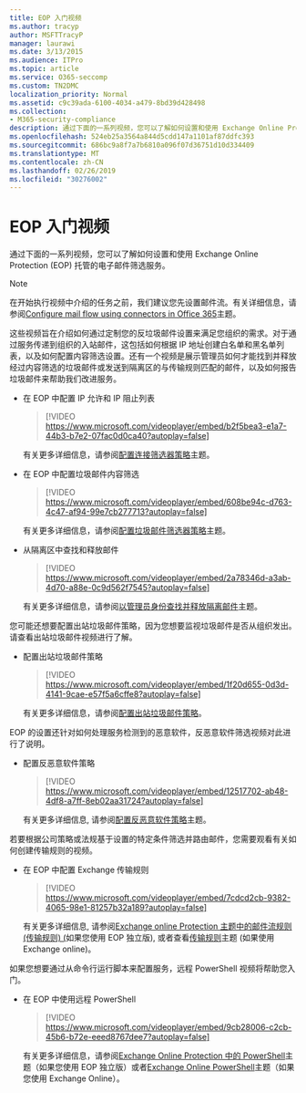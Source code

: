 ```yaml
---
title: EOP 入门视频
ms.author: tracyp
author: MSFTTracyP
manager: laurawi
ms.date: 3/13/2015
ms.audience: ITPro
ms.topic: article
ms.service: O365-seccomp
ms.custom: TN2DMC
localization_priority: Normal
ms.assetid: c9c39ada-6100-4034-a479-8bd39d428498
ms.collection:
- M365-security-compliance
description: 通过下面的一系列视频，您可以了解如何设置和使用 Exchange Online Protection (EOP) 托管的电子邮件筛选服务。
ms.openlocfilehash: 524eb25a3564a844d5cdd147a1101af87ddfc393
ms.sourcegitcommit: 686bc9a8f7a7b6810a096f07d36751d10d334409
ms.translationtype: MT
ms.contentlocale: zh-CN
ms.lasthandoff: 02/26/2019
ms.locfileid: "30276002"
---
```

# <a name="videos-for-getting-started-with-eop"></a>EOP 入门视频

通过下面的一系列视频，您可以了解如何设置和使用 Exchange Online Protection (EOP) 托管的电子邮件筛选服务。
  
> [!NOTE]
> 在开始执行视频中介绍的任务之前，我们建议您先设置邮件流。有关详细信息，请参阅[Configure mail flow using connectors in Office 365](http://technet.microsoft.com/library/854b5a50-4462-4836-a092-37e208d29624.aspx)主题。 
  
这些视频旨在介绍如何通过定制您的反垃圾邮件设置来满足您组织的需求。对于通过服务传递到组织的入站邮件，这包括如何根据 IP 地址创建白名单和黑名单列表，以及如何配置内容筛选设置。还有一个视频是展示管理员如何才能找到并释放经过内容筛选的垃圾邮件或发送到隔离区的与传输规则匹配的邮件，以及如何报告垃圾邮件来帮助我们改进服务。
  
- 在 EOP 中配置 IP 允许和 IP 阻止列表
    > [!VIDEO https://www.microsoft.com/videoplayer/embed/b2f5bea3-e1a7-44b3-b7e2-07fac0d0ca40?autoplay=false]
  
    有关更多详细信息，请参阅[配置连接筛选器策略](../configure-the-connection-filter-policy.md)主题。 
    
- 在 EOP 中配置垃圾邮件内容筛选
    > [!VIDEO https://www.microsoft.com/videoplayer/embed/608be94c-d763-4c47-af94-99e7cb277713?autoplay=false]
  
    有关更多详细信息，请参阅[配置垃圾邮件筛选器策略](../configure-your-spam-filter-policies.md)主题。 
    
- 从隔离区中查找和释放邮件
    > [!VIDEO https://www.microsoft.com/videoplayer/embed/2a78346d-a3ab-4d70-a88e-0c9d562f7545?autoplay=false]
  
    有关更多详细信息，请参阅[以管理员身份查找并释放隔离邮件](../find-and-release-quarantined-messages-as-an-administrator.md)主题。 
    
您可能还想要配置出站垃圾邮件策略，因为您想要监视垃圾邮件是否从组织发出。请查看出站垃圾邮件视频进行了解。
  
- 配置出站垃圾邮件策略
    > [!VIDEO https://www.microsoft.com/videoplayer/embed/1f20d655-0d3d-4141-9cae-e57f5a6cffe8?autoplay=false]
  
    有关更多详细信息，请参阅[配置出站垃圾邮件策略](../configure-the-outbound-spam-policy.md)。
    
EOP 的设置还针对如何处理服务检测到的恶意软件，反恶意软件筛选视频对此进行了说明。
  
- 配置反恶意软件策略
    > [!VIDEO https://www.microsoft.com/videoplayer/embed/12517702-ab48-4df8-a7ff-8eb02aa31724?autoplay=false]
  
    有关更多详细信息, 请参阅[配置反恶意软件策略](../configure-anti-malware-policies.md)主题。 
    
若要根据公司策略或法规基于设置的特定条件筛选并路由邮件，您需要观看有关如何创建传输规则的视频。
  
- 在 EOP 中配置 Exchange 传输规则
    > [!VIDEO https://www.microsoft.com/videoplayer/embed/7cdcd2cb-9382-4065-98e1-81257b32a189?autoplay=false]
  
    有关更多详细信息, 请参阅[Exchange online Protection 主题中的邮件流规则 (传输规则) (](mail-flow-rules-transport-rules-0.md)如果您使用 EOP 独立版), 或者查看[传输规则](http://technet.microsoft.com/library/743bd525-0ca2-426d-b76c-b4a052bc8886.aspx)主题 (如果使用 Exchange online)。 
    
如果您想要通过从命令行运行脚本来配置服务，远程 PowerShell 视频将帮助您入门。
  
- 在 EOP 中使用远程 PowerShell
    > [!VIDEO https://www.microsoft.com/videoplayer/embed/9cb28006-c2cb-45b6-b72e-eeed8767dee7?autoplay=false]
  
    有关更多详细信息，请参阅[Exchange Online Protection 中的 PowerShell](http://technet.microsoft.com/library/f7918a88-774a-405e-945b-bc2f5ee9f748.aspx)主题（如果您使用 EOP 独立版）或者[Exchange Online PowerShell](http://technet.microsoft.com/library/1cb603b0-2961-4afe-b879-b048fe0f64a2.aspx)主题（如果您使用 Exchange Online）。 
    

